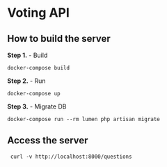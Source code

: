 # Voting API

## How to build the server

**Step 1.** - Build

```docker-compose build```

**Step 2.** - Run

```docker-compose up```

**Step 3.** - Migrate DB

```docker-compose run --rm lumen php artisan migrate```

## Access the server
``` curl -v http://localhost:8000/questions```
